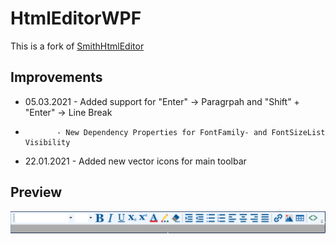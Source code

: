 # HtmlEditorWPF
This is a fork of [SmithHtmlEditor](https://github.com/adambarath/SmithHtmlEditor)
## Improvements
* 05.03.2021 - Added support for "Enter" -> Paragrpah and "Shift" + "Enter" -> Line Break
*            - New Dependency Properties for FontFamily- and FontSizeList Visibility
* 22.01.2021 - Added new vector icons for main toolbar

## Preview
![](Readme/preview.PNG?raw=true)
